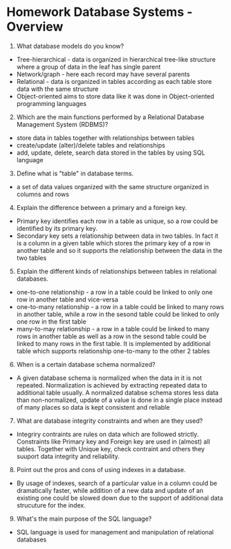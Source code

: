 **Homework Database Systems - Overview**
===============

 1. What database models do you know?
 - Tree-hierarchical - data is organized in hierarchical tree-like structure where a group of data in the leaf has single parent
 - Network/graph - here each record may have several parents
 - Relational - data is organized in tables according as each table store data with the same structure
 - Object-oriented aims to store data like it was done in Object-oriented programming languages

2. Which are the main functions performed by a Relational Database Management System (RDBMS)?
- store data in tables together with relationships between tables
- create/update (alter)/delete tables and relationships
- add, update, delete, search data stored in the tables by using SQL language

3. Define what is "table" in database terms. 
- a set of data values organized with the same structure organized in columns and rows

4. Explain the difference between a primary and a foreign key.
- Primary key identifies each row in a table as unique, so a row could be identified by its primary key.
- Secondary key sets a relationship between data in two tables. In fact it is a column in a given table which stores the primary key of a row in another table and so it supports the relationship between the data in the two tables

 5. Explain the different kinds of relationships between tables in relational databases.
 - one-to-one relationship - a row in a table could be linked to only one row in another table and vice-versa
 - one-to-many relationship - a row in a table could be linked to many rows in another table, while a row in the sesond table could be linked to only one row in the first table
 - many-to-may relationship - a row in a table could be linked to many rows in another table as well as a row in the sesond table could be linked to many rows in the first table. It is implemented by additional table which supports relationship one-to-many to the other 2 tables
 
 6. When is a certain database schema normalized?
 - A given database schema is normalized when the data in it is not repeated. Normalization is achieved by extracting repeated data to additional table usually. A normalized databse schema stores less data than non-normalized, update of a value is done in a single place instead of many places so data is kept consistent and reliable

 7. What are database integrity constraints and when are they used?
 - Integriry contraints are rules on data which are followed strictly.
 Constraints like Primary key and Foreign key are used in (almost) all tables. Together with Unique key, check contraint and others they suuport data integrity and reliability.

 8. Point out the pros and cons of using indexes in a database.
 - By usage of indexes, search of a particular value in a column could be dramatically faster, while addition of a new data and update of an existing one could be slowed down due to the support of additional data strucuture for the index.

9. What's the main purpose of the SQL language?
- SQL language is used for management and manipulation of relational databases

